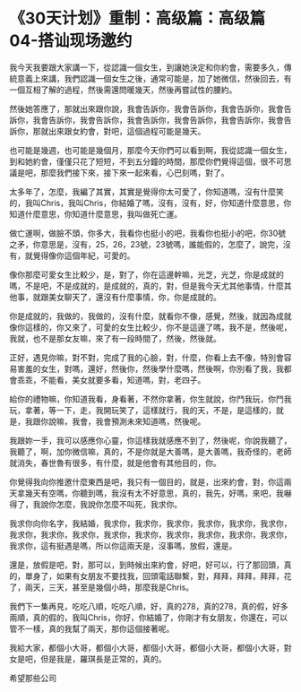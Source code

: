 # 《30天计划》重制：高级篇：高级篇04-搭讪现场邀约

我今天我要跟大家講一下，從認識一個女生，到讓她決定和你約會，需要多久，傳統意義上來講，我們認識一個女生之後，通常可能是，加了她微信，然後回去，有一個互相了解的過程，然後需還問暖幾天，然後再嘗試性的腰約。

然後她答應了，那就出來跟你說，我會告訴你，我會告訴你，我會告訴你，我會告訴你，我會告訴你，我會告訴你，我會告訴你，我會告訴你，我會告訴你，我會告訴你，那就出來跟女約會，對吧，這個過程可能是幾天。

也可能是幾週，也可能是幾個月，那麼今天你們可以看到啊，我從認識一個女生，到和她約會，僅僅只花了短短，不到五分鐘的時間，那麼你們覺得這個，很不可思議是吧，那麼我們接下來，接下來一起來看，心巴刻嗎，對了。

太多年了，怎麼，我編了其實，其實是覺得你太可愛了，你知道嗎，沒有什麼笑的，我叫Chris，我叫Chris，你結婚了嗎，沒有，沒有，好，你知道什麼意思，你知道什麼意思，你知道什麼意思，我叫做死亡運。

做亡運啊，做臉不頭，你多大，我看你也挺小的吧，我看你也挺小的吧，你30號之矛，你意思是，沒有，25，26，23號，23號嗎，誰能假的，怎麼了，說完，沒有，就覺得像你這個年紀，可愛的。

像你那麼可愛女生比較少，是，對了，你在這邊幹嘛，光芝，光芝，你是成就的嗎，不是吧，不是成就的，是成就的，真的，對，但是我今天尤其他事情，什麼其他事，就跟美女聊天了，還沒有什麼事情，你，你是成就的。

你是成就的，我做的，我做的，沒有什麼，就看你不像，感覺，然後，就因為成就像你這樣的，你又來了，可愛的女生比較少，你不是這邊了嗎，我不是，然後呢，我就，也不是那女友嘛，來了有一段時間了，然後，然後就。

正好，遇見你嘛，對不對，完成了我的心臉，對，什麼，你看上去不像，特別會容易害羞的女生，對嗎，還好，然後你，然後學什麼嗎，然後啊，你別看了我，我都會乖乖，不能看，美女就要多看，知道嗎，對，老四子。

給你的禮物嘛，你知道我看，身看著，不然你拿著，你生就說，你鬥我玩，你鬥我玩，拿著，等一下，走，我開玩笑了，這樣就行，我的天，不是，是這樣的，就是，我跟你說嘛，我會，我會預測未來知道嗎，然後呢。

我跟妳一手，我可以感應你心靈，你這樣我就感應不到了，然後呢，你說我聽了，我聽了，啊，加你微信嘛，真的，不是你就是大善嗎，是大善嗎，我奇怪的，老師就消失，春世魯有很多，有什麼，就是他會有其他目的，你。

你覺得我向你推邀什麼東西是吧，我只有一個目的，就是，出來約會，對，你這兩天拿幾天有空嗎，你聽到嗎，我沒有太不好意思，真的，我先，好嗎，來吧，我嚇得了，我說你怎麼，我說你怎麼不叫死，我求你。

我求你向你名字，我結婚，我求你，我求你，我求你，我求你，我求你，我求你，我求你，我求你，我求你，我求你，我求你，我求你，我求你，我求你，我求你，我求你，這有挺遇是嗎，所以你這兩天是，沒事嗎，放假，還是。

還是，放假是吧，對，那可以，到時候出來約會，好吧，好可以，行了那回頭，真的，單身了，如果有女朋友不要找我，回頭電話聯繫，對，拜拜，拜拜，拜拜，花了，兩天，三天，甚至是幾個小時，那麼我是Chris。

我們下一集再見，吃吃八順，吃吃八順，好，真的278，真的278，真的假，好多兩順，真的假的，我叫Chris，你好，你結婚了，你剛才有女朋友，你還在，可以管不一樣，真的我幫了兩天，那你這個接著呢。

我給大家，都個小大哥，都個小大哥，都個小大哥，都個小大哥，都個小大哥，對女是吧，但是我是，羅琪長是正常的，真的。

希望那些公司